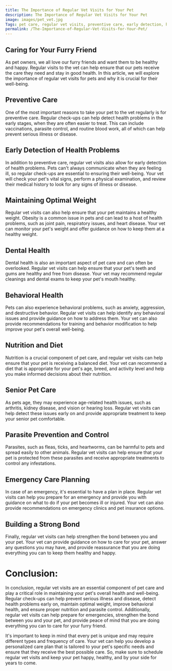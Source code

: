 ```yaml
---
title: The Importance of Regular Vet Visits for Your Pet
description: The Importance of Regular Vet Visits for Your Pet
image: images/pet_vet.jpg
Tags: pet care, regular vet visits, preventive care, early detection, health problems, optimal weight, dental health, behavioral health, nutrition, senior pet care, parasite prevention, emergency care planning, strong bond, personalized care plan.
permalink: /The-Importance-of-Regular-Vet-Visits-for-Your-Pet/
---
```


## Caring for Your Furry Friend
As pet owners, we all love our furry friends and want them to be healthy and happy. Regular visits to the vet can help ensure that our pets receive the care they need and stay in good health. In this article, we will explore the importance of regular vet visits for pets and why it is crucial for their well-being.

## Preventive Care
One of the most important reasons to take your pet to the vet regularly is for preventive care. Regular check-ups can help detect health problems in the early stages, when they are often easier to treat. This can include vaccinations, parasite control, and routine blood work, all of which can help prevent serious illness or disease.

## Early Detection of Health Problems
In addition to preventive care, regular vet visits also allow for early detection of health problems. Pets can't always communicate when they are feeling ill, so regular check-ups are essential to ensuring their well-being. Your vet will check your pet's vital signs, perform a physical examination, and review their medical history to look for any signs of illness or disease.

## Maintaining Optimal Weight
Regular vet visits can also help ensure that your pet maintains a healthy weight. Obesity is a common issue in pets and can lead to a host of health problems, such as joint pain, respiratory issues, and heart disease. Your vet can monitor your pet's weight and offer guidance on how to keep them at a healthy weight.

## Dental Health
Dental health is also an important aspect of pet care and can often be overlooked. Regular vet visits can help ensure that your pet's teeth and gums are healthy and free from disease. Your vet may recommend regular cleanings and dental exams to keep your pet's mouth healthy.

## Behavioral Health
Pets can also experience behavioral problems, such as anxiety, aggression, and destructive behavior. Regular vet visits can help identify any behavioral issues and provide guidance on how to address them. Your vet can also provide recommendations for training and behavior modification to help improve your pet's overall well-being.

## Nutrition and Diet
Nutrition is a crucial component of pet care, and regular vet visits can help ensure that your pet is receiving a balanced diet. Your vet can recommend a diet that is appropriate for your pet's age, breed, and activity level and help you make informed decisions about their nutrition.

## Senior Pet Care
As pets age, they may experience age-related health issues, such as arthritis, kidney disease, and vision or hearing loss. Regular vet visits can help detect these issues early on and provide appropriate treatment to keep your senior pet comfortable.

## Parasite Prevention and Control
Parasites, such as fleas, ticks, and heartworms, can be harmful to pets and spread easily to other animals. Regular vet visits can help ensure that your pet is protected from these parasites and receive appropriate treatments to control any infestations.

## Emergency Care Planning
In case of an emergency, it's essential to have a plan in place. Regular vet visits can help you prepare for an emergency and provide you with guidance on what to do if your pet becomes ill or injured. Your vet can also provide recommendations on emergency clinics and pet insurance options.

## Building a Strong Bond
Finally, regular vet visits can help strengthen the bond between you and your pet. Your vet can provide guidance on how to care for your pet, answer any questions you may have, and provide reassurance that you are doing everything you can to keep them healthy and happy.

# Conclusion:
In conclusion, regular vet visits are an essential component of pet care and play a critical role in maintaining your pet's overall health and well-being. Regular check-ups can help prevent serious illness and disease, detect health problems early on, maintain optimal weight, improve behavioral health, and ensure proper nutrition and parasite control. Additionally, regular vet visits can help prepare for emergencies, strengthen the bond between you and your pet, and provide peace of mind that you are doing everything you can to care for your furry friend.

It's important to keep in mind that every pet is unique and may require different types and frequency of care. Your vet can help you develop a personalized care plan that is tailored to your pet's specific needs and ensure that they receive the best possible care. So, make sure to schedule regular vet visits and keep your pet happy, healthy, and by your side for years to come.